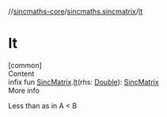//[sincmaths-core](../../index.md)/[sincmaths.sincmatrix](index.md)/[lt](lt.md)



# lt  
[common]  
Content  
infix fun [SincMatrix](../sincmaths/-sinc-matrix/index.md).[lt](lt.md)(rhs: [Double](https://kotlinlang.org/api/latest/jvm/stdlib/kotlin/-double/index.html)): [SincMatrix](../sincmaths/-sinc-matrix/index.md)  
More info  


Less than as in A < B

  



